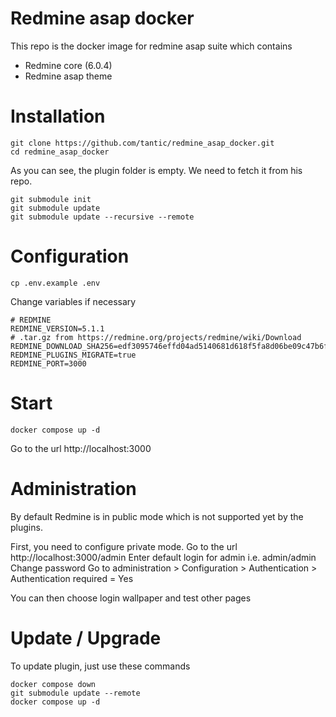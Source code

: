# Redmine asap docker

This repo is the docker image for redmine asap suite which contains
* Redmine core (6.0.4)
* Redmine asap theme

# Installation

```
git clone https://github.com/tantic/redmine_asap_docker.git
cd redmine_asap_docker
```

As you can see, the plugin folder is empty. We need to fetch it from his repo.

```
git submodule init
git submodule update
git submodule update --recursive --remote
```

# Configuration

```
cp .env.example .env
```

Change variables if necessary
```
# REDMINE
REDMINE_VERSION=5.1.1
# .tar.gz from https://redmine.org/projects/redmine/wiki/Download
REDMINE_DOWNLOAD_SHA256=edf3095746effd04ad5140681d618f5fa8d06be09c47b6f8b615dcad0b753e6e
REDMINE_PLUGINS_MIGRATE=true
REDMINE_PORT=3000
```

# Start

```
docker compose up -d
```

Go to the url http://localhost:3000

# Administration

By default Redmine is in public mode which is not supported yet by the plugins.

First, you need to configure private mode.
Go to the url http://localhost:3000/admin
Enter default login for admin i.e. admin/admin
Change password
Go to administration > Configuration > Authentication > Authentication required = Yes

You can then choose login wallpaper and test other pages

# Update / Upgrade

To update plugin, just use these commands
```
docker compose down
git submodule update --remote
docker compose up -d
```